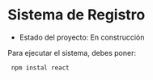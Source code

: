 <h1> Sistema de Registro</h1>

- Estado del proyecto: En construcción

Para ejecutar el sistema, debes poner:

``` npm instal react```
